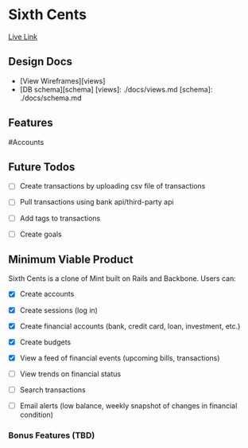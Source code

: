 # Sixth Cents

[Live Link][sitelink]

[sitelink]: http://www.sixthcents.co/

## Design Docs
* [View Wireframes][views]
* [DB schema][schema]
[views]: ./docs/views.md
[schema]: ./docs/schema.md

## Features

#Accounts

## Future Todos
- [ ] Create transactions by uploading csv file of transactions
- [ ] Pull transactions using bank api/third-party api
- [ ] Add tags to transactions
- [ ] Create goals


## Minimum Viable Product
Sixth Cents is a clone of Mint built on Rails and Backbone. Users can:

- [X] Create accounts
- [X] Create sessions (log in)
- [X] Create financial accounts (bank, credit card, loan, investment, etc.)
- [X] Create budgets
- [X] View a feed of financial events (upcoming bills, transactions)
- [ ] View trends on financial status
- [ ] Search transactions
- [ ] Email alerts (low balance, weekly snapshot of changes in financial condition)


### Bonus Features (TBD)



[phase-one]: ./docs/phases/phase1.md
[phase-two]: ./docs/phases/phase2.md
[phase-three]: ./docs/phases/phase3.md
[phase-four]: ./docs/phases/phase4.md
[phase-five]: ./docs/phases/phase5.md
